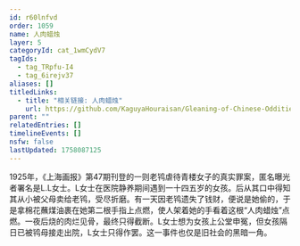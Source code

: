 ```yaml
---
id: r60lnfvd
order: 1059
name: 人肉蜡烛
layer: 5
categoryId: cat_1wmCydV7
tagIds:
  - tag_TRpfu-I4
  - tag_6irejv37
aliases: []
titledLinks:
  - title: "相关链接: 人肉蜡烛"
    url: https://github.com/KaguyaHouraisan/Gleaning-of-Chinese-Oddities-Iceberg/blob/main/%E4%B8%AD%E6%96%87%E4%BA%92%E8%81%94%E7%BD%91%E5%85%94%E5%AD%90%E6%B4%9E%E5%86%B0%E5%B1%B1%E5%9B%BE%E6%8B%BE%E9%81%97%C2%B7%E4%BA%94%C2%B7%E4%BA%BA%E8%82%89%E8%9C%A1%E7%83%9B.md
parent: ""
relatedEntries: []
timelineEvents: []
nsfw: false
lastUpdated: 1758087125
---
```


1925年，《上海画报》第47期刊登的一则老鸨虐待青楼女子的真实罪案，匿名曝光者署名是L.L女士。L女士在医院静养期间遇到一十四五岁的女孩。后从其口中得知其从小被父母卖给老鸨，受尽折磨。有一天因老鸨遗失了钱财，便说是她偷的，于是拿棉花蘸煤油裹在她第二根手指上点燃，使人架着她的手看着这根“人肉蜡烛”点燃。一夜后烧的肉烂见骨，最终只得截断。L女士想为女孩上公堂申冤，但女孩隔日已被鸨母接走出院，L女士只得作罢。这一事件也仅是旧社会的黑暗一角。